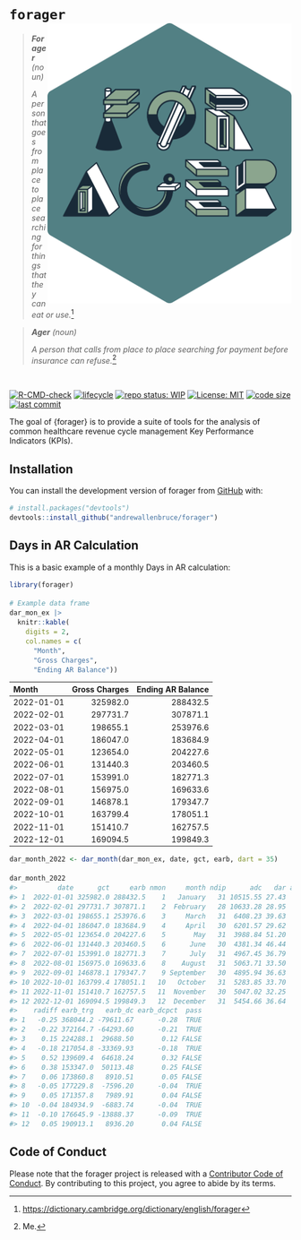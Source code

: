 
<!-- README.md is generated from README.Rmd. Please edit that file -->

# `forager` <a href="https://andrewallenbruce.github.io/forager/"><img src="man/figures/logo.svg" align="right" height="500" /></a>

> ***Forager** (noun)*
>
> *A person that goes from place to place searching for things that they
> can eat or use.*[^1]

> ***Ager** (noun)*
>
> *A person that calls from place to place searching for payment before
> insurance can refuse.*[^2]

<br>

<!-- badges: start -->

[![R-CMD-check](https://github.com/andrewallenbruce/forager/actions/workflows/R-CMD-check.yaml/badge.svg)](https://github.com/andrewallenbruce/forager/actions/workflows/R-CMD-check.yaml)
[![lifecycle](https://img.shields.io/badge/lifecycle-experimental-orange.svg)](https://lifecycle.r-lib.org/articles/stages.html#experimental)
[![repo status:
WIP](https://www.repostatus.org/badges/latest/wip.svg)](https://www.repostatus.org/#wip)
[![License:
MIT](https://img.shields.io/badge/license-MIT-blue.svg)](https://choosealicense.com/licenses/mit/)
[![code
size](https://img.shields.io/github/languages/code-size/andrewallenbruce/forager.svg)](https://github.com/andrewallenbruce/forager)
[![last
commit](https://img.shields.io/github/last-commit/andrewallenbruce/forager.svg)](https://github.com/andrewallenbruce/forager/commits/master)

<!-- badges: end -->

The goal of {forager} is to provide a suite of tools for the analysis of
common healthcare revenue cycle management Key Performance Indicators
(KPIs).

## Installation

You can install the development version of forager from
[GitHub](https://github.com/) with:

``` r
# install.packages("devtools")
devtools::install_github("andrewallenbruce/forager")
```

## Days in AR Calculation

This is a basic example of a monthly Days in AR calculation:

``` r
library(forager)

# Example data frame
dar_mon_ex |> 
  knitr::kable(
    digits = 2, 
    col.names = c(
      "Month", 
      "Gross Charges", 
      "Ending AR Balance"))
```

| Month      | Gross Charges | Ending AR Balance |
|:-----------|--------------:|------------------:|
| 2022-01-01 |      325982.0 |          288432.5 |
| 2022-02-01 |      297731.7 |          307871.1 |
| 2022-03-01 |      198655.1 |          253976.6 |
| 2022-04-01 |      186047.0 |          183684.9 |
| 2022-05-01 |      123654.0 |          204227.6 |
| 2022-06-01 |      131440.3 |          203460.5 |
| 2022-07-01 |      153991.0 |          182771.3 |
| 2022-08-01 |      156975.0 |          169633.6 |
| 2022-09-01 |      146878.1 |          179347.7 |
| 2022-10-01 |      163799.4 |          178051.1 |
| 2022-11-01 |      151410.7 |          162757.5 |
| 2022-12-01 |      169094.5 |          199849.3 |

``` r
dar_month_2022 <- dar_month(dar_mon_ex, date, gct, earb, dart = 35)

dar_month_2022
#>          date      gct     earb nmon     month ndip      adc   dar actual ideal
#> 1  2022-01-01 325982.0 288432.5    1   January   31 10515.55 27.43   0.88  1.13
#> 2  2022-02-01 297731.7 307871.1    2  February   28 10633.28 28.95   1.03  1.25
#> 3  2022-03-01 198655.1 253976.6    3     March   31  6408.23 39.63   1.28  1.13
#> 4  2022-04-01 186047.0 183684.9    4     April   30  6201.57 29.62   0.99  1.17
#> 5  2022-05-01 123654.0 204227.6    5       May   31  3988.84 51.20   1.65  1.13
#> 6  2022-06-01 131440.3 203460.5    6      June   30  4381.34 46.44   1.55  1.17
#> 7  2022-07-01 153991.0 182771.3    7      July   31  4967.45 36.79   1.19  1.13
#> 8  2022-08-01 156975.0 169633.6    8    August   31  5063.71 33.50   1.08  1.13
#> 9  2022-09-01 146878.1 179347.7    9 September   30  4895.94 36.63   1.22  1.17
#> 10 2022-10-01 163799.4 178051.1   10   October   31  5283.85 33.70   1.09  1.13
#> 11 2022-11-01 151410.7 162757.5   11  November   30  5047.02 32.25   1.07  1.17
#> 12 2022-12-01 169094.5 199849.3   12  December   31  5454.66 36.64   1.18  1.13
#>    radiff earb_trg   earb_dc earb_dcpct  pass
#> 1   -0.25 368044.2 -79611.67      -0.28  TRUE
#> 2   -0.22 372164.7 -64293.60      -0.21  TRUE
#> 3    0.15 224288.1  29688.50       0.12 FALSE
#> 4   -0.18 217054.8 -33369.93      -0.18  TRUE
#> 5    0.52 139609.4  64618.24       0.32 FALSE
#> 6    0.38 153347.0  50113.48       0.25 FALSE
#> 7    0.06 173860.8   8910.51       0.05 FALSE
#> 8   -0.05 177229.8  -7596.20      -0.04  TRUE
#> 9    0.05 171357.8   7989.91       0.04 FALSE
#> 10  -0.04 184934.9  -6883.74      -0.04  TRUE
#> 11  -0.10 176645.9 -13888.37      -0.09  TRUE
#> 12   0.05 190913.1   8936.20       0.04 FALSE
```

## Code of Conduct

Please note that the forager project is released with a [Contributor
Code of
Conduct](https://andrewallenbruce.github.io/forager/CODE_OF_CONDUCT.html).
By contributing to this project, you agree to abide by its terms.

[^1]: <https://dictionary.cambridge.org/dictionary/english/forager>

[^2]: Me.
